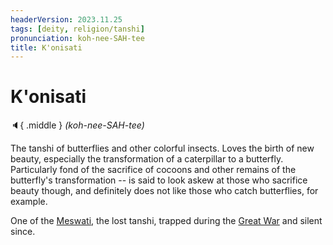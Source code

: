 ```yaml
---
headerVersion: 2023.11.25
tags: [deity, religion/tanshi]
pronunciation: koh-nee-SAH-tee
title: K'onisati
---
```

# K'onisati
:speaker:{ .middle } *(koh-nee-SAH-tee)*  

The tanshi of butterflies and other colorful insects. Loves the birth of new beauty, especially the transformation of a caterpillar to a butterfly. Particularly fond of the sacrifice of cocoons and other remains of the butterfly's transformation -- is said to look askew at those who sacrifice beauty though, and definitely does not like those who catch butterflies, for example.

One of the [Meswati](<./meswati.md>), the lost tanshi, trapped during the [Great War](<../../../../events/1500s/great-war.md>) and silent since. 